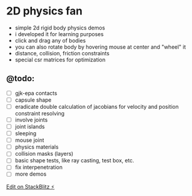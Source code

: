 # 2D physics fan

- simple 2d rigid body physics demos
- i developed it for learning purposes
- click and drag any of bodies
- you can also rotate body by hovering mouse at center and "wheel" it
- distance, collision, friction constraints
- special csr matrices for optimization


## @todo:
- [ ] gjk-epa contacts
- [ ] capsule shape
- [ ] eradicate double calculation of jacobians for velocity and position constraint resolving
- [ ] involve joints
- [ ] joint islands
- [ ] sleeping
- [ ] mouse joint
- [ ] physics materials
- [ ] collision masks (layers)
- [ ] basic shape tests, like ray casting, test box, etc.
- [ ] fix interpenetration
- [ ] more demos

[Edit on StackBlitz ⚡️](https://stackblitz.com/edit/codeagent-collisions)